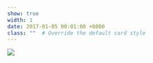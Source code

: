 ```yaml
---
show: true
width: 1
date: 2017-01-05 00:01:00 +0800
class: ""  # Override the default card style
---
```

<div>
<img src="{{ 'assets/logo/logo_ILRSMIB.png' | relative_url }}" class="img-fluid rounded" > 
</div>
